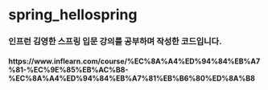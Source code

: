 # spring_hellospring
<h3> 인프런 김영한 스프링 입문 강의를 공부하며 작성한 코드입니다.</h3>
<h4> https://www.inflearn.com/course/%EC%8A%A4%ED%94%84%EB%A7%81-%EC%9E%85%EB%AC%B8-%EC%8A%A4%ED%94%84%EB%A7%81%EB%B6%80%ED%8A%B8 </h4>
